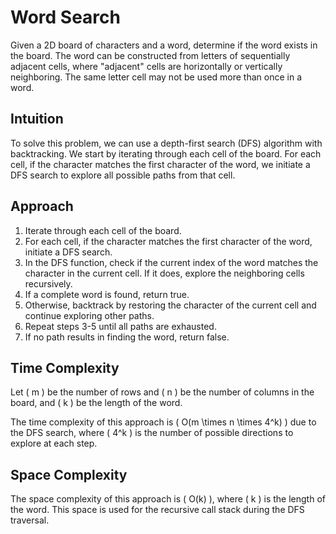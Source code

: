 #  Word Search

Given a 2D board of characters and a word, determine if the word exists in the board. The word can be constructed from letters of sequentially adjacent cells, where "adjacent" cells are horizontally or vertically neighboring. The same letter cell may not be used more than once in a word.

## Intuition

To solve this problem, we can use a depth-first search (DFS) algorithm with backtracking. We start by iterating through each cell of the board. For each cell, if the character matches the first character of the word, we initiate a DFS search to explore all possible paths from that cell.

## Approach

1. Iterate through each cell of the board.
2. For each cell, if the character matches the first character of the word, initiate a DFS search.
3. In the DFS function, check if the current index of the word matches the character in the current cell. If it does, explore the neighboring cells recursively.
4. If a complete word is found, return true.
5. Otherwise, backtrack by restoring the character of the current cell and continue exploring other paths.
6. Repeat steps 3-5 until all paths are exhausted.
7. If no path results in finding the word, return false.

## Time Complexity

Let \( m \) be the number of rows and \( n \) be the number of columns in the board, and \( k \) be the length of the word.

The time complexity of this approach is \( O(m \times n \times 4^k) \) due to the DFS search, where \( 4^k \) is the number of possible directions to explore at each step.

## Space Complexity

The space complexity of this approach is \( O(k) \), where \( k \) is the length of the word. This space is used for the recursive call stack during the DFS traversal.
